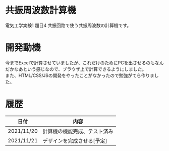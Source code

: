 # 共振周波数計算機
電気工学実験1 題目4 共振回路で使う共振周波数の計算機です。  
# 開発動機
今までExcelで計算させていましたが、これだけのためにPCを出させるのもなんだかなあという感じなので、ブラウザ上で計算できるようにしました。  
また、HTML/CSS/JSの開発をやったことがなかったので勉強がてら作りました。
# 履歴
|日付|内容|
|---|---|
|2021/11/20|計算機の機能完成、テスト済み|
|2021/11/21|デザインを完成させる[予定]|
